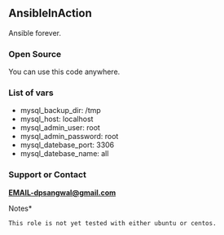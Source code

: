 ## AnsibleInAction
Ansible forever.

### Open Source
You can use this code anywhere.

### List of vars
* mysql_backup_dir: /tmp
* mysql_host: localhost
* mysql_admin_user: root
* mysql_admin_password: root
* mysql_datebase_port: 3306
* mysql_datebase_name: all

### Support or Contact
**EMAIL-dpsangwal@gmail.com**

Notes*
```
This role is not yet tested with either ubuntu or centos.
